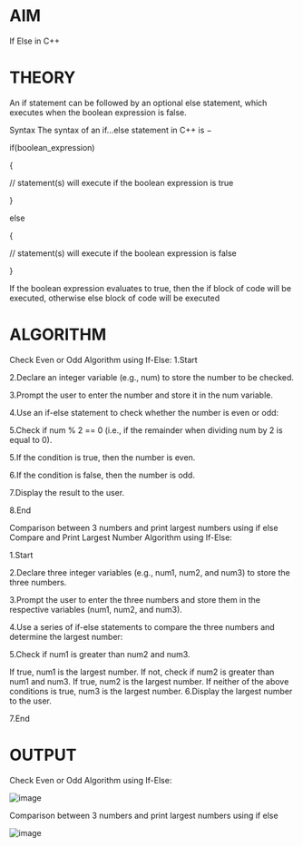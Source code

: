 # AIM
If Else in C++

# THEORY

An if statement can be followed by an optional else statement, which executes when the boolean expression is false.

Syntax The syntax of an if...else statement in C++ is −

if(boolean_expression)

{

// statement(s) will execute if the boolean expression is true

}

else

{

// statement(s) will execute if the boolean expression is false

}

If the boolean expression evaluates to true, then the if block of code will be executed, otherwise else block of code will be executed

# ALGORITHM

Check Even or Odd Algorithm using If-Else:
1.Start

2.Declare an integer variable (e.g., num) to store the number to be checked.

3.Prompt the user to enter the number and store it in the num variable.

4.Use an if-else statement to check whether the number is even or odd:

5.Check if num % 2 == 0 (i.e., if the remainder when dividing num by 2 is equal to 0).

5.If the condition is true, then the number is even.

6.If the condition is false, then the number is odd.

7.Display the result to the user.

8.End

Comparison between 3 numbers and print largest numbers using if else
Compare and Print Largest Number Algorithm using If-Else:

1.Start

2.Declare three integer variables (e.g., num1, num2, and num3) to store the three numbers.

3.Prompt the user to enter the three numbers and store them in the respective variables (num1, num2, and num3).

4.Use a series of if-else statements to compare the three numbers and determine the largest number:

5.Check if num1 is greater than num2 and num3.

If true, num1 is the largest number.
If not, check if num2 is greater than num1 and num3.
If true, num2 is the largest number.
If neither of the above conditions is true, num3 is the largest number.
6.Display the largest number to the user.

7.End

# OUTPUT

Check Even or Odd Algorithm using If-Else:

![image](https://github.com/Sanika-Desai/Decision-Making/assets/142314095/81da6ab6-8da9-49ba-b3d9-3d7c5492b281)

Comparison between 3 numbers and print largest numbers using if else

![image](https://github.com/Sanika-Desai/Decision-Making/assets/142314095/17b62da8-85b0-4d7f-a881-6af376f0bca0)


